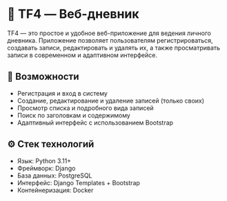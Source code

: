 # 📝 TF4 — Веб-дневник

TF4 — это простое и удобное веб-приложение для ведения личного дневника. Приложение позволяет пользователям регистрироваться, создавать записи, редактировать и удалять их, а также просматривать записи в современном и адаптивном интерфейсе.

## 📌 Возможности

- Регистрация и вход в систему
- Создание, редактирование и удаление записей (только своих)
- Просмотр списка и подробного вида записей
- Поиск по заголовкам и содержимому
- Адаптивный интерфейс с использованием Bootstrap

## ⚙️ Стек технологий

- Язык: Python 3.11+
- Фреймворк: Django
- База данных: PostgreSQL
- Интерфейс: Django Templates + Bootstrap
- Контейнеризация: Docker

